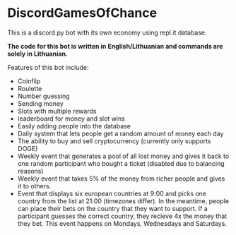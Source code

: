 # DiscordGamesOfChance

This is a discord.py bot with its own economy using repl.it database.

**The code for this bot is written in English/Lithuanian and commands are solely in Lithuanian.**

Features of this bot include: 

* Coinflip 
* Roulette
* Number guessing
* Sending money
* Slots with multiple rewards
* leaderboard for money and slot wins
* Easily adding people into the database
* Daily system that lets people get a random amount of money each day
* The ability to buy and sell cryptocurrency (currently only supports DOGE)
* Weekly event that generates a pool of all lost money and gives it back to one random participant who bought a ticket (disabled due to balancing reasons)
* Weekly event that takes 5% of the money from richer people and gives it to others.
* Event that displays six european countries at 9:00 and picks one country from the list at 21:00 (timezones differ). 
In the meantime, people can place their bets on the country that they want to support.
If a participant guesses the correct country, they recieve 4x the money that they bet. This event happens on Mondays, Wednesdays and Saturdays.
